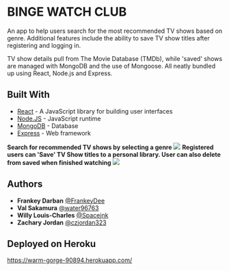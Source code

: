 # BINGE WATCH CLUB

An app to help users search for the most recommended TV shows based on genre. Additional features include the ability to save TV show titles after registering and logging in. 

TV show details pull from The Movie Database (TMDb), while 'saved' shows are managed with MongoDB and the use of Mongoose. All neatly bundled up using React, Node.js and Express. 

## Built With

* [React](https://reactjs.org/) - A JavaScript library for   building user interfaces
* [Node.JS](https://nodejs.org/) - JavaScript runtime
* [MongoDB](https://www.mongodb.com/) - Database
* [Express](https://expressjs.com/) - Web framework


<!-- Start-to-finish instructions on how to run the app + include screenshots -->
**Search for recommended TV shows by selecting a genre**
<img src="client/src/Images/searchGIF.gif" />
**Registered users can 'Save' TV Show titles to a personal library. User can also delete from saved when finished watching**
<img src="client/src/Images/savedGIF.gif" />


## Authors

* **Frankey Darban** [@FrankeyDee](https://github.com/FrankeyDee)
* **Val Sakamura** [@water96763](https://github.com/water96763)
* **Willy Louis-Charles** [@Spacejnk](https://github.com/Spacejnk)
* **Zachary Jordan** [@czjordan323](https://github.com/czjordan323)

## Deployed on Heroku

https://warm-gorge-90894.herokuapp.com/
